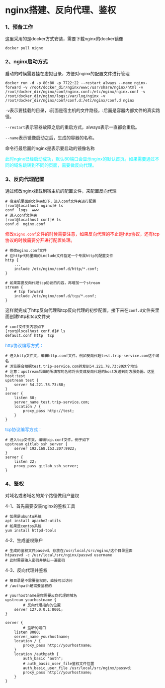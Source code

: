 # nginx搭建、反向代理、鉴权



### 1、预备工作

这里采用的是docker方式安装，需要下载nginx的docker镜像

```
docker pull nignx
```



### 2、nginx启动方式

启动的时候需要挂在虚拟目录，方便对nginx的配置文件进行管理

```
docker run -d -p 80:80 -p 7722:22 --restart always --name nginx-forward -v /root/docker_dir/nginx/www:/usr/share/nginx/html -v /root/docker_dir/nginx/conf/nginx.conf:/etc/nginx/nginx.conf -v /root/docker_dir/nginx/logs:/var/log/nginx -v /root/docker_dir/nginx/conf/conf.d:/etc/nginx/conf.d nginx
```

`-v`表示要挂载的目录，:前面是宿主机的文件路径，:后面是容器内部文件的真实路径。

`--restart`表示容器故障之后的重启方式，always表示一直都会重启。

`--name`表示镜像启动之后，生成的容器的名称。

命令行最后面的nginx是表示要启动的镜像名称

<font color="#00F5FF">此时nginx已经启动成功，默认80端口会显示nginx的默认首页。如果需要通过不同的域名跳转到不同的页面，需要做反向代理。</font>



### 3、反向代理配置

通过修改nginx挂载到宿主机的配置文件，来配置反向代理

```
# 宿主机里面的文件夹如下，进入conf文件夹进行配置
[root@localhost nginx]# ls
conf  logs  www
# 进入conf文件夹
[root@localhost conf]# ls
conf.d  nginx.conf
```

<font color="red">修改`nignx.conf`文件的时候需要注意，如果反向代理的不止是http协议，还有tcp协议的时候需要分开进行配置处理。</font>

```
# 修改nginx.conf文件
# 在http代码里面的include文件指定一个专属http的配置文件
http {
	...
	include /etc/nginx/conf.d/http/*.conf;
}

# 如果需要反向代理tcp协议的内容，再增加一个stream
stream {
    # tcp forward
    include /etc/nginx/conf.d/tcp/*.conf;
}
```

这样就完成了http反向代理和tcp反向代理的初步配置，接下来在`conf.d`文件夹里面创建http和tcp文件夹

```
# conf文件夹内容如下
[root@localhost conf.d]# ls
default.conf http  tcp
```

<font color="#1E90FF">http协议编写方式：</font>

```
# 进入http文件夹，编辑http.conf文件。例如反向代理test.trip-service.com这个域名
# 浏览器会根据test.trip-service.com转发到54.221.78.73:80这个地址
# 注意：upstream后面的所填写的名称将会变成反向代理的host发送到对方服务器。这里host:test
upstream test {
    server 54.221.78.73:80;
}
server {
    listen 80;
    server_name test.trip-service.com;
    location / {
        proxy_pass http://test;
    }
}
```

<font color="#1E90FF">tcp协议编写方式：</font>

```
# 进入tcp文件夹，编辑tcp.conf文件。例子如下
upstream gitlab_ssh_server {
    server 192.168.153.207:9922;
}
server {
    listen 22;
    proxy_pass gitlab_ssh_server;
}
```



### 4、鉴权

对域名或者域名的某个路径做用户鉴权

4-1、首先需要安装nginx的鉴权工具

```
# 如果是ubuntu系统
apt install apache2-utils
# 如果是centos系统
yum install httpd-tools
```

4-2、生成鉴权账户

```
# 生成的鉴权文件passwd，存放在/usr/local/src/nginx/这个目录里面
htpasswd -c /usr/local/src/nginx/passwd username
# 此时需要输入密码并确认一遍密码
```

4-3、反向代理并鉴权

```
# 根目录是不需要鉴权的，直接可以访问
# /authpath是需要鉴权的

# yourhostname是你需要反向代理的域名
upstream yourhostname {
		# 反向代理指向的位置
    server 127.0.0.1:8001;
}

server {
		# 监听的端口
    listen 8080;
    server_name yourhostname;
    location / {
        proxy_pass http://yourhostname;
    }
    location /authpath {
        auth_basic "auth";
        # auth_basic_user_file鉴权文件位置
        auth_basic_user_file /usr/local/src/nginx/passwd;
        proxy_pass http://yourhostname;
    }
}
```





















